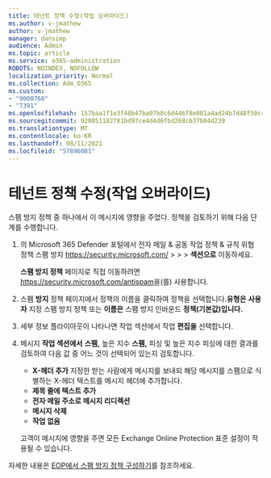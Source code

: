 ```yaml
---
title: 테넌트 정책 수정(작업 오버라이드)
ms.author: v-jmathew
author: v-jmathew
manager: dansimp
audience: Admin
ms.topic: article
ms.service: o365-administration
ROBOTS: NOINDEX, NOFOLLOW
localization_priority: Normal
ms.collection: Adm_O365
ms.custom:
- "9000760"
- "7391"
ms.openlocfilehash: 157baa1f1e3f48b47ba07b8c6d446f8e081a4ad24b7d48f50c4fc5af5518cdd6
ms.sourcegitcommit: 920051182781bd97ce4d4d6fbd268cb37b84d239
ms.translationtype: MT
ms.contentlocale: ko-KR
ms.lasthandoff: 08/11/2021
ms.locfileid: "57896081"
---
```

# <a name="fix-tenant-policy-action-override"></a>테넌트 정책 수정(작업 오버라이드)

스팸 방지 정책 중 하나에서 이 메시지에 영향을 주었다. 정책을 검토하기 위해 다음 단계를 수행합니다.

1. 의 Microsoft 365 Defender 포털에서 전자 메일 & 공동 작업 정책 & 규칙 위협 정책 스팸 방지 <https://security.microsoft.com/>  \>  \>  \>  **섹션으로** 이동하세요.

   **스팸 방지 정책** 페이지로 직접 이동하려면 <https://security.microsoft.com/antispam>을(를) 사용합니다.

2. 스팸 **방지** 정책 페이지에서 정책의 이름을 클릭하여 정책을 선택합니다.**유형은** **사용자** 지정 스팸 방지 정책 또는 **이름은** 스팸 방지 인바운드 **정책(기본값)입니다.**
3. 세부 정보 플라이아웃이 나타나면  작업 섹션에서 작업 **편집을** 선택합니다.
4. 메시지 **작업 섹션에서** **스팸,** 높은 지수 **스팸,** 피싱 및  높은 지수 피싱에 대한 결과를 검토하여 다음 값 중 어느 것이 선택되어 있는지 검토합니다. 
   - **X-헤더 추가**   지정한 받는 사람에게 메시지를 보내되 해당 메시지를 스팸으로 식별하는 X-헤더 텍스트를 메시지 헤더에 추가합니다.
   - **제목 줄에 텍스트 추가**
   - **전자 메일 주소로 메시지 리디렉션**
   - **메시지 삭제**
   - **작업 없음**

   고객이 메시지에 영향을  주면 모든 Exchange Online Protection 표준 설정이 적용될 수 있습니다.

자세한 내용은 [EOP에서 스팸 방지 정책 구성하기](https://docs.microsoft.com/microsoft-365/security/office-365-security/configure-your-spam-filter-policies)를 참조하세요.
